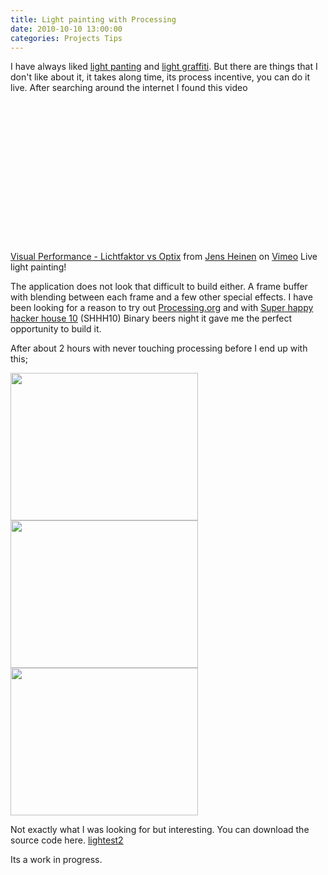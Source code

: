 ```yaml
---
title: Light painting with Processing
date: 2010-10-10 13:00:00
categories: Projects Tips
---
```

I have always liked <a href="http://en.wikipedia.org/wiki/Light_painting">light panting</a> and <a href="http://www.webdesignerdepot.com/2010/10/100-stunning-demonstrations-of-light-painting/">light graffiti</a>. But there are things that I don't like about it, it takes along time, its process incentive, you can do it live. After searching around the internet I found this video

<object classid="clsid:d27cdb6e-ae6d-11cf-96b8-444553540000" width="400" height="225" codebase="http://download.macromedia.com/pub/shockwave/cabs/flash/swflash.cab#version=6,0,40,0"><param name="allowfullscreen" value="true" /><param name="allowscriptaccess" value="always" /><param name="src" value="http://vimeo.com/moogaloop.swf?clip_id=5966947&amp;server=vimeo.com&amp;show_title=1&amp;show_byline=1&amp;show_portrait=1&amp;color=&amp;fullscreen=1&amp;autoplay=0&amp;loop=0" /><embed type="application/x-shockwave-flash" width="400" height="225" src="http://vimeo.com/moogaloop.swf?clip_id=5966947&amp;server=vimeo.com&amp;show_title=1&amp;show_byline=1&amp;show_portrait=1&amp;color=&amp;fullscreen=1&amp;autoplay=0&amp;loop=0" allowscriptaccess="always" allowfullscreen="true"></embed></object>

<a href="http://vimeo.com/5966947">Visual Performance - Lichtfaktor vs Optix</a> from <a href="http://vimeo.com/visionlabz">Jens Heinen</a> on <a href="http://vimeo.com">Vimeo</a> Live light painting!

The application does not look that difficult to build either. A frame buffer with blending between each frame and a few other special effects. I have been looking for a reason to try out <a href="http://processing.org/">Processing.org</a> and with <a href="http://vancouver.hackspace.ca/wp/2010/10/01/shhh-10/">Super happy hacker house 10</a> (SHHH10) Binary beers night it gave me the perfect opportunity to build it.

After about 2 hours with never touching processing before I end up with this;

<p>
<a href="/public/uploads/2010/10/greenSteven.png"><img class="alignleft size-medium wp-image-1110" title="greenSteven" src="/public/uploads/2010/10/greenSteven-300x236.png" alt="" width="300" height="236" /></a><a href="/public/uploads/2010/10/blue.png"><img class="size-medium wp-image-1111 alignleft" title="blue" src="/public/uploads/2010/10/blue-300x236.png" alt="" width="300" height="236" /></a><a href="/public/uploads/2010/10/play.png"><img class="size-medium wp-image-1112 alignleft" title="play" src="/public/uploads/2010/10/play-300x236.png" alt="" width="300" height="236" /></a><a href="/public/uploads/2010/10/greenSteven.png"></a>
</p>

Not exactly what I was looking for but interesting. You can download the source code here.
<a href='/public/uploads/2010/10/lightest2.txt'>lightest2</a>

Its a work in progress. 
